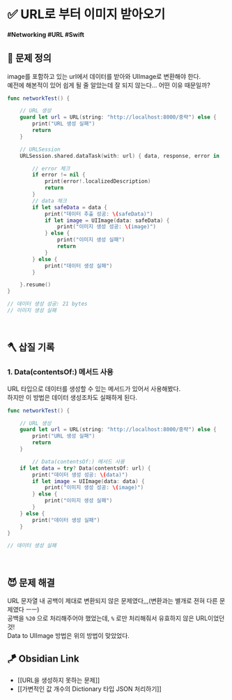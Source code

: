 # ✅ URL로 부터 이미지 받아오기

#### #Networking #URL #Swift 

## 🤔 문제 정의
image를 포함하고 있는 url에서 데이터를 받아와 UIImage로 변환해야 한다.   
예전에 해본적이 있어 쉽게 될 줄 알았는데 잘 되지 않는다... 어떤 이유 때문일까?

~~~swift
func networkTest() {

    // URL 생성
    guard let url = URL(string: "http://localhost:8000/중략") else {
        print("URL 생성 실패")
        return
    }

    // URLSession
    URLSession.shared.dataTask(with: url) { data, response, error in

        // error 체크
        if error != nil {
            print(error!.localizedDescription)
            return
        }
        // data 체크
        if let safeData = data {
            print("데이터 추출 성공: \(safeData)")
            if let image = UIImage(data: safeData) {
                print("이미지 생성 성공: \(image)")
            } else {
                print("이미지 생성 실패")
                return
            }
        } else {
            print("데이터 생성 실패")
        }

    }.resume()
}

// 데이터 생성 성공: 21 bytes
// 이미지 생성 실패
~~~

<br>

## 🪓 삽질 기록

### 1. Data(contentsOf:) 메서드 사용
URL 타입으로 데이터를 생성할 수 있는 메서드가 있어서 사용해봤다.   
하지만 이 방법은 데이터 생성조차도 실패하게 된다.

~~~swift
func networkTest() {

    // URL 생성
    guard let url = URL(string: "http://localhost:8000/중략") else {
        print("URL 생성 실패")
        return
    }

        // Data(contentsOf:) 메서드 사용
    if let data = try? Data(contentsOf: url) {
        print("데이터 생성 성공: \(data)")
        if let image = UIImage(data: data) {
            print("이미지 생성 성공: \(image)")
        } else {
            print("이미지 생성 실패")
        }
    } else {
        print("데이터 생성 실패")
    }
}

// 데이터 생성 실패
~~~

<br>

## 😈 문제 해결

URL 문자열 내 공백이 제대로 변환되지 않은 문제였다,,,(변환과는 별개로 젼혀 다른 문제였다 ㅡㅡ)   
공백을 `%20` 으로 처리해주어야 했었는데, `%` 로만 처리해줘서 유효하지 않은 URL이었던 것!   
Data to UIImage 방법은 위의 방법이 맞았었다.


## 🪁 Obsidian Link
- [[URL을 생성하지 못하는 문제]]
- [[가변적인 값 개수의 Dictionary 타입 JSON 처리하기]]